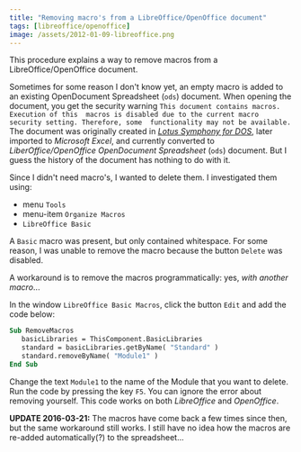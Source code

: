 ```yaml
---
title: "Removing macro's from a LibreOffice/OpenOffice document"
tags: [libreoffice/openoffice]
image: /assets/2012-01-09-libreoffice.png
---
```


This procedure explains a way to remove macros from a LibreOffice/OpenOffice
document.

<!--more-->

Sometimes for some reason I don't know yet, an empty macro is added to an 
existing OpenDocument Spreadsheet (`ods`) document.  When opening the document,
you get the security warning `This document contains macros. Execution of this 
macros is disabled due to the current macro security setting. Therefore, some 
functionality may not be available.`  The document was originally created in 
*[Lotus Symphony for DOS](https://en.wikipedia.org/wiki/Lotus_Symphony_%28DOS%29)*, 
later imported to *Microsoft Excel*, and currently converted to 
*LiberOffice/OpenOffice* *OpenDocument Spreadsheet* (`ods`) document.  But I 
guess the history of the document has nothing to do with it.

Since I didn't need macro's, I wanted to delete them.
I investigated them using:

* menu `Tools`
* menu-item `Organize Macros`
* `LibreOffice Basic`

A `Basic` macro was present, but only contained whitespace. For some reason, 
I was unable to remove the macro because the button `Delete` was disabled.

A workaround is to remove the macros programmatically: yes, *with another 
macro*...

In the window `LibreOffice Basic Macros`, click the button `Edit` 
and add the code below:

```vb
Sub RemoveMacros
   basicLibraries = ThisComponent.BasicLibraries
   standard = basicLibraries.getByName( "Standard" )
   standard.removeByName( "Module1" )
End Sub
```

Change the text `Module1` to the name of the Module that you want to delete. 
Run the code by pressing the key `F5`.  You can ignore the error about removing
yourself. This code works on both *LibreOffice* and *OpenOffice*.  

**UPDATE 2016-03-21:** The macros have come back a few times since then, but
the same workaround still works.  I still have no idea how the macros are 
re-added automatically(?) to the spreadsheet...